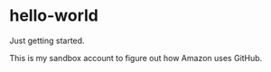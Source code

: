 # hello-world
Just getting started. 

This is my sandbox account to figure out how Amazon uses GitHub. 
